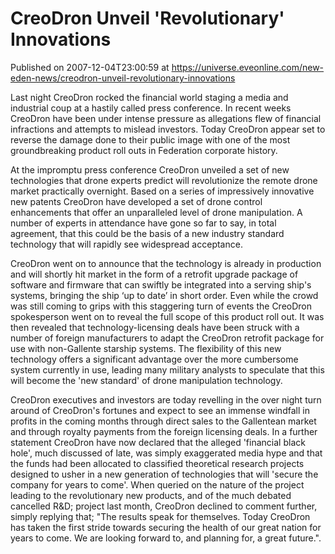 # CreoDron Unveil 'Revolutionary' Innovations
Published on 2007-12-04T23:00:59 at https://universe.eveonline.com/new-eden-news/creodron-unveil-revolutionary-innovations

Last night CreoDron rocked the financial world staging a media and industrial coup at a hastily called press conference. In recent weeks CreoDron have been under intense pressure as allegations flew of financial infractions and attempts to mislead investors. Today CreoDron appear set to reverse the damage done to their public image with one of the most groundbreaking product roll outs in Federation corporate history. 

At the impromptu press conference CreoDron unveiled a set of new technologies that drone experts predict will revolutionize the remote drone market practically overnight. Based on a series of impressively innovative new patents CreoDron have developed a set of drone control enhancements that offer an unparalleled level of drone manipulation. A number of experts in attendance have gone so far to say, in total agreement, that this could be the basis of a new industry standard technology that will rapidly see widespread acceptance. 

CreoDron went on to announce that the technology is already in production and will shortly hit market in the form of a retrofit upgrade package of software and firmware that can swiftly be integrated into a serving ship's systems, bringing the ship ‘up to date’ in short order. Even while the crowd was still coming to grips with this staggering turn of events the CreoDron spokesperson went on to reveal the full scope of this product roll out. It was then revealed that technology-licensing deals have been struck with a number of foreign manufacturers to adapt the CreoDron retrofit package for use with non-Gallente starship systems. The flexibility of this new technology offers a significant advantage over the more cumbersome system currently in use, leading many military analysts to speculate that this will become the 'new standard' of drone manipulation technology. 

CreoDron executives and investors are today revelling in the over night turn around of CreoDron's fortunes and expect to see an immense windfall in profits in the coming months through direct sales to the Gallentean market and through royalty payments from the foreign licensing deals. In a further statement CreoDron have now declared that the alleged 'financial black hole', much discussed of late, was simply exaggerated media hype and that the funds had been allocated to classified theoretical research projects designed to usher in a new generation of technologies that will 'secure the company for years to come'. When queried on the nature of the project leading to the revolutionary new products, and of the much debated cancelled R&D; project last month, CreoDron declined to comment further, simply replying that; "The results speak for themselves. Today CreoDron has taken the first stride towards securing the health of our great nation for years to come. We are looking forward to, and planning for, a great future.".
